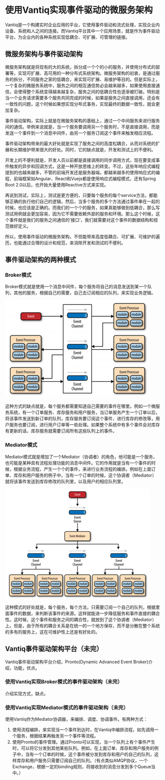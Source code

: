 # 使用Vantiq实现事件驱动的微服务架构

Vantiq是一个构建实时企业应用的平台，它使用事件驱动和流式处理，实现企业内设备、系统和人之间的连接。而Vantiq平台其中一个应用场景，就是作为事件驱动平台，为企业内的各种系统实现低耦合、可扩展、可管理的链接。

## 微服务架构与事件驱动架构
微服务架构就是将现有的大的系统，拆分成一个个的小的服务，并使用分布式的部署等，实现可扩展、高可用的一种分布式系统架构。微服务架构的初衷，是通过服务的拆分，不同服务之家的低耦合，来实现可扩展、易维护等目的。但是实际上，一个复杂的微服务系统中，服务之间的相互通信势必会越来越多，如果使用直接通信，会使得整个系统变得越来越复杂，服务之间的低耦合性也逐渐被打破。特别是当一个业务请求需要多个服务共同完成的时候，如果是服务之间直接调用，还会有一致性的问题，这个时候如果想实现分布式事务，实现最终的数据一致性，就会更加复杂。

事件驱动架构，实际上就是在微服务架构的基础上，通过一个中间服务来进行服务间的通信。举例来说就是，当一个服务要调用另一个服务时，不是直接调用，而是发送一个事件到一个消息中间件，由另一个服务订阅这个事件来触发相应流程。

事件驱动架构带来的最大好处就是实现了服务之间的高度松耦合，从而对系统的扩展和长期维护带来很大的好处。同时，它的缺点就是，开发和测试上的不便利。

开发上的不便利就是，开发人员以前都是直接调用的同步调用方式，现在要变成事件触发的异步和回调方式，这是一种开放思维上的转变。不过，这些年响应式编程提到的也越来越多，不管的前端开发还是服务器端，都越来越多的使用响应式的编程，前端框架如Angular、React和Vuejs都是使用响应式编程模式，还有Spring Boot 2.0以后，也开始大量使用Reactive方式来实现。

再说到测试，实际上，测试是更方便的，只要每个服务的每个service方法，都能够正确的执行他们自己的逻辑，然后，当多个服务的多个方法通过事件串在一起的时候，也应该是正确的。而我们的一个个的服务，如果真能够做到低耦合，那么写测试用例就会更加容易，因为它不需要依赖外部的服务和环境。那么这个时候，这个事件就是我们的服务之间通信的‘接口’，我们就需要对这个事件的数据结构和规范做好定义。

所以，使用事件驱动的微服务架构，不但能带来高度低耦合、可扩展、可维护的遍历，也能通过合理的设计和规范，来消除开发和测试的不便利。

## 事件驱动架构的两种模式
### Broker模式
Broker模式就是使用一个消息中间件，每个服务将自己的消息发送到某一个队列，其他的服务，根据自己的需要，自己去订阅相应的队列，来实现业务逻辑。

![EDA-broker-topology](micro_service_eda_using_vantiq/EDA-broker-topology.png?raw=true "Broker模式")

这种方式的缺点就是，每个服务都需要知道自己需要的事件在哪里。例如一个微服务系统，有一个订单服务、库存服务和用户服务，当订单服务产生一个订单以后，将该事件发送到新订单的队列，库存服务要订阅这个事件，进行库存的修改等，用户服务也要订阅，进行用户订单等一些处理。如果整个系统中有多个事件会对库存有更新的话，库存服务就需要订阅所有这些队列上的事件。


### Mediator模式
Mediator模式就是增加了一个Mediator（协调者）的角色，他可能是一个服务，也可能是某种具有流程处理功能的消息中间件。它的作用就是当有一个事件的时候，根据业务流程，产生一个个的事件，来进行业务流程的编排。例如在上面订单、库存和用户服务的例子中，当有一个订单的时候，这个协调者（Mediator）就将该事件发送到库存修改的队列里，以及用户的相应队列里。

![EDA-mediator-topology](micro_service_eda_using_vantiq/EDA-mediator-topology.png?raw=true "Broker模式")


这种模式的好处就是，每个服务，每个方法，只需要订阅一个自己的队列，根据里面事件的数据，来判断该事件的来源。这样就能进一步降低服务和事件直接的耦合性。这时候，这个事件和服务之间的耦合性，就放到了这个协调者（Mediator）上。但是，由于所有的耦合关系是在统一的一个地方保存，而不是分散在整个系统的多有的服务上，这在可维护性上还是有好处的。


## Vantiq事件驱动架构平台（未完）
Vantiq事件驱动架构平台介绍，Pronto(Dynamic Advanced Event Broker)介绍，功能，优点。

### 使用Vantiq实现Broker模式的事件驱动架构（未完）
介绍实现方式，缺点。


### 使用Vantiq实现Mediator模式的事件驱动架构（未完）
使用Vantiq作为Mediator协调器，来编排、调度、协调事件。有两种方式：
1. 使用流程编排，来实现当一个事件到达时，在Vantiq中编排流程，如先调用一个服务，根据结果再触发另一个事件等流程。
2. 使用Pronto的事件管理。通过Pronto可以实现，当一个队列上有个事件产生时，可以将它分发到其他某些队列。例如，在上面订单、库存和用户服务的例子中，当有一个订单的时候，这个事件被分发到库存和用户的自己的队列，这样库存和用户服务只需要订阅自己的队列。（有点类似AMQP协议，一个Exchange，根据一定的binding规则，将接收到的消息分发到多个Queue当中。）


